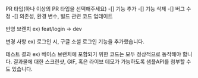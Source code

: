 PR 타입(하나 이상의 PR 타입을 선택해주세요)
-[] 기능 추가 -[] 기능 삭제 -[] 버그 수정 -[] 의존성, 환경 변수, 빌드 관련 코드 업데이트

반영 브랜치
ex) feat/login -> dev

변경 사항
ex) 로그인 시, 구글 소셜 로그인 기능을 추가했습니다.

테스트 결과
ex) 베이스 브랜치에 포함되기 위한 코드는 모두 정상적으로 동작해야 합니다. 결과물에 대한 스크린샷, GIF, 혹은 라이브 데모가 가능하도록 샘플API를 첨부할 수도 있습니다.
